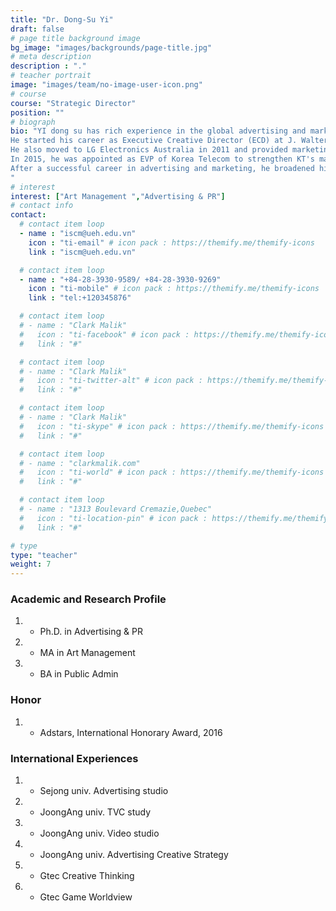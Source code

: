 ```yaml
---
title: "Dr. Dong-Su Yi"
draft: false
# page title background image
bg_image: "images/backgrounds/page-title.jpg"
# meta description
description : "."
# teacher portrait
image: "images/team/no-image-user-icon.png"
# course
course: "Strategic Director"
position: ""
# biograph
bio: "YI dong su has rich experience in the global advertising and marketing industry. He joined UEH in 2022 as Vice Dean of SMD. Before moving to UEH, he taught students at the Gyeonggi University of Science and Technology (GTEC) Department of Game Contents in Korea.
He started his career as Executive Creative Director (ECD) at J. Walter Thompson Seoul, a global advertising firm, and then moved to BBDO as Vice President and ECD. In 2002 he joined Ogilvy in Taiwan and Vietnam as ECD and then in Ogilvy Bangkok as regional creative director. Since 2013, he has overseen and led the brand's global creative work as Global Creative Director for Unilever's Ponds in Ogilvy Singapore. While working for several multinational advertising agencies, he has won numerous international awards including Cannes, Clio, D&AD, and Adfest. In 2003, the Gunn Report recognized his 'Jeep' print campaign as the AP region's most award-winning print.
He also moved to LG Electronics Australia in 2011 and provided marketing advice in Australia and New Zealand.
In 2015, he was appointed as EVP of Korea Telecom to strengthen KT's marketing. His design instinct led KT to sweep numerous awards such as the Red Dot Design Award and the iF Design Award.
After a successful career in advertising and marketing, he broadened his horizons into the special effects industries of film and games by leading the branch of Locus China, one of Korea's leading CG and VFX companies.
"
# interest
interest: ["Art Management ","Advertising & PR"]
# contact info
contact:
  # contact item loop
  - name : "iscm@ueh.edu.vn"
    icon : "ti-email" # icon pack : https://themify.me/themify-icons
    link : "iscm@ueh.edu.vn"

  # contact item loop
  - name : "+84-28-3930-9589/ +84-28-3930-9269"
    icon : "ti-mobile" # icon pack : https://themify.me/themify-icons
    link : "tel:+120345876"

  # contact item loop
  # - name : "Clark Malik"
  #   icon : "ti-facebook" # icon pack : https://themify.me/themify-icons
  #   link : "#"

  # contact item loop
  # - name : "Clark Malik"
  #   icon : "ti-twitter-alt" # icon pack : https://themify.me/themify-icons
  #   link : "#"

  # contact item loop
  # - name : "Clark Malik"
  #   icon : "ti-skype" # icon pack : https://themify.me/themify-icons
  #   link : "#"

  # contact item loop
  # - name : "clarkmalik.com"
  #   icon : "ti-world" # icon pack : https://themify.me/themify-icons
  #   link : "#"

  # contact item loop
  # - name : "1313 Boulevard Cremazie,Quebec"
  #   icon : "ti-location-pin" # icon pack : https://themify.me/themify-icons
  #   link : "#"

# type
type: "teacher"
weight: 7
---
```




### Academic and Research Profile
1. * Ph.D. in Advertising & PR
1. * MA in Art Management
1. * BA in Public Admin 

### Honor
1. * Adstars, International Honorary Award, 2016

### International Experiences
1. * Sejong univ.		Advertising studio 
1. * JoongAng univ. 	TVC study
1. * JoongAng univ. 	Video studio
1. * JoongAng univ.	Advertising Creative Strategy
1. * Gtec			Creative Thinking
1. * Gtec			Game Worldview
